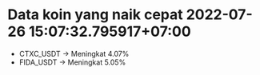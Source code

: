 # Data koin yang naik cepat 2022-07-26 15:07:32.795917+07:00

* CTXC_USDT -> Meningkat 4.07%
* FIDA_USDT -> Meningkat 5.05%
